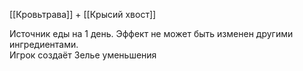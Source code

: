 [[Кровьтрава]] + [[Крысий хвост]]<br>

Источник еды на 1 день. Эффект не может быть изменен другими ингредиентами.<br>
Игрок создаёт Зелье уменьшения